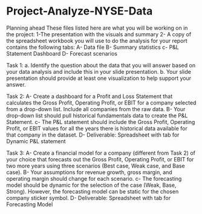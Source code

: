 # Project-Analyze-NYSE-Data


Planning ahead
These files listed here are what you will be working on in the project:
1-The presentation with the visuals and summary
2- A copy of the spreadsheet workbook you will use to do the analysis for your report contains the following tabs:
     A- Data file
     B- Summary statistics
     c- P&L Statement Dashboard
     D- Forecast scenarios
     
Task 1:
        a. Identify the question about the data that you will answer based on your data analysis and include this in your slide presentation.
        b. Your slide presentation should provide at least one visualization to help support your answer.
        
Task 2:
       A- Create a dashboard for a Profit and Loss Statement that calculates the Gross Profit, Operating Profit, or EBIT for a company selected from a drop-down list.              Include all companies from the raw data.
       B- Your drop-down list should pull historical fundamentals data to create the P&L Statement.
       c- The P&L statement should include the Gross Profit, Operating Profit, or EBIT values for all the years there is historical data available for that company in              the dataset.
       D- Deliverable: Spreadsheet with tab for Dynamic P&L statement
       
Task 3:
       A- Create a financial model for a company (different from Task 2) of your choice that forecasts out the Gross Profit, Operating Profit, or EBIT for two more years        using three scenarios (Best case, Weak case, and Base case).
       B- Your assumptions for revenue growth, gross margin, and operating margin should change for each scenario.
       c-  The forecasting model should be dynamic for the selection of the case (Weak, Base, Strong). However, the forecasting model can be static for the chosen               company sticker symbol.
       D- Deliverable: Spreadsheet with tab for Forecasting Model
